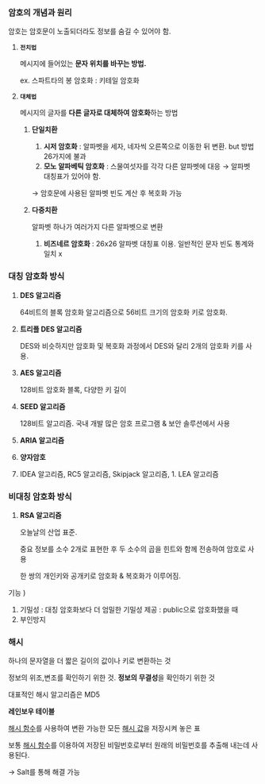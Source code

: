 ### 암호의 개념과 원리

암호는 암호문이 노출되더라도 정보를 숨길 수 있어야 함.

1. **`전치법`**
    
    메시지에 들어있는 **문자 위치를 바꾸는 방법.**
    
    ex. 스파트타의 봉 암호화 : 키테일 암호화
    
2. **`대체법`**
    
    메시지의 글자를 **다른 글자로 대체하여 암호화**하는 방법
    
    1. **단일치환**
        1. **시저 암호화** : 알파벳을 세자, 네자씩 오른쪽으로 이동한 뒤 변환. but 방법 26가지에 불과
        2. **모노 알파베틱 암호화** : 스물여섯자를 각각 다른 알파벳에 대응 → 알파벳 대칭표가 있어야 함.
        
        → 암호문에 사용된 알파벳 빈도 계산 후 복호화 가능
        
    2. **다중치환**
        
        알파벳 하나가 여러가지 다른 알파벳으로 변환
        
        1. **비즈네르 암호화** : 26x26 알파벳 대칭표 이용. 일반적인 문자 빈도 통계와 일치 x

### 대칭 암호화 방식

1. **DES 알고리즘**
    
    64비트의 블록 암호화 알고리즘으로 56비트 크기의 암호화 키로 암호화.
    
2. **트리플 DES 알고리즘**
    
    DES와 비슷하지만 암호화 및 복호화 과정에서 DES와 달리 2개의 암호화 키를 사용.
    
3. **AES 알고리즘**
    
    128비트 암호화 블록, 다양한 키 길이
    
4. **SEED 알고리즘**
    
    128비트 알고리즘. 국내 개발 많은 암호 프로그램 & 보안 솔루션에서 사용
    
5. **ARIA 알고리즘**
6. **양자암호**
7. IDEA 알고리즘, RC5 알고리즘, Skipjack 알고리즘, 1. LEA 알고리즘

### 비대칭 암호화 방식

1. **RSA 알고리즘**
    
    오늘날의 산업 표준.
    
    중요 정보를 소수 2개로 표현한 후 두 소수의 곱을 힌트와 함께 전송하여 암호로 사용
    
    한 쌍의 개인키와 공개키로 암호화 & 복호화가 이루어짐.
    

기능 )

1. 기밀성 : 대칭 암호화보다 더 엄밀한 기밀성 제공 : public으로 암호화했을 때
2. 부인방지

### 해시

하나의 문자열을 더 짧은 길이의 값이나 키로 변환하는 것

정보의 위조,변조를 확인하기 위한 것. **정보의 무결성**을 확인하기 위한 것

대표적인 해시 알고리즘은 MD5

**레인보우 테이블**

[해시 함수](https://ko.wikipedia.org/wiki/%ED%95%B4%EC%8B%9C_%ED%95%A8%EC%88%98)를 사용하여 변환 가능한 모든 [해시 값](https://ko.wikipedia.org/wiki/%ED%95%B4%EC%8B%9C_%ED%95%A8%EC%88%98)을 저장시켜 놓은 표

보통 [해시 함수](https://ko.wikipedia.org/wiki/%ED%95%B4%EC%8B%9C_%ED%95%A8%EC%88%98)를 이용하여 저장된 비밀번호로부터 원래의 비밀번호를 추출해 내는데 사용된다.

→ Salt를 통해 해결 가능
